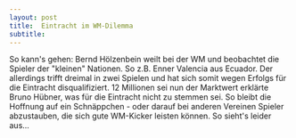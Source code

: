```yaml
---
layout: post
title:  Eintracht im WM-Dilemma
subtitle:  
---
```


So kann's gehen: Bernd Hölzenbein weilt bei der WM und beobachtet die Spieler der "kleinen" Nationen. So z.B. Enner Valencia aus Ecuador. Der allerdings trifft dreimal in zwei Spielen und hat sich somit wegen Erfolgs für die Eintracht disqualifiziert. 12 Millionen sei nun der Marktwert erklärte Bruno Hübner, was für die Eintracht nicht zu stemmen sei. So bleibt die Hoffnung auf ein Schnäppchen - oder darauf bei anderen Vereinen Spieler abzustauben, die sich gute WM-Kicker leisten können. So sieht's leider aus...


